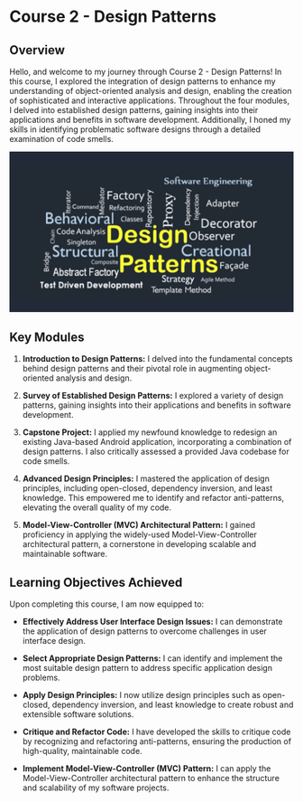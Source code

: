 # Course 2 - Design Patterns

## Overview

Hello, and welcome to my journey through Course 2 - Design Patterns! In this course, I explored the integration of design patterns to enhance my understanding of object-oriented analysis and design, enabling the creation of sophisticated and interactive applications. Throughout the four modules, I delved into established design patterns, gaining insights into their applications and benefits in software development. Additionally, I honed my skills in identifying problematic software designs through a detailed examination of code smells.

![Design Patterns](https://github.com/Daniel-Andarge/Software-Design-and-Architecture-Specialization--University-of-Alberta/blob/main/Course-2-Design-Patterns/Design-Patterns.jpg)

## Key Modules

1. **Introduction to Design Patterns:** I delved into the fundamental concepts behind design patterns and their pivotal role in augmenting object-oriented analysis and design.

2. **Survey of Established Design Patterns:** I explored a variety of design patterns, gaining insights into their applications and benefits in software development.

3. **Capstone Project:** I applied my newfound knowledge to redesign an existing Java-based Android application, incorporating a combination of design patterns. I also critically assessed a provided Java codebase for code smells.

4. **Advanced Design Principles:** I mastered the application of design principles, including open-closed, dependency inversion, and least knowledge. This empowered me to identify and refactor anti-patterns, elevating the overall quality of my code.

5. **Model-View-Controller (MVC) Architectural Pattern:** I gained proficiency in applying the widely-used Model-View-Controller architectural pattern, a cornerstone in developing scalable and maintainable software.

## Learning Objectives Achieved

Upon completing this course, I am now equipped to:

- **Effectively Address User Interface Design Issues:** I can demonstrate the application of design patterns to overcome challenges in user interface design.

- **Select Appropriate Design Patterns:** I can identify and implement the most suitable design pattern to address specific application design problems.

- **Apply Design Principles:** I now utilize design principles such as open-closed, dependency inversion, and least knowledge to create robust and extensible software solutions.

- **Critique and Refactor Code:** I have developed the skills to critique code by recognizing and refactoring anti-patterns, ensuring the production of high-quality, maintainable code.

- **Implement Model-View-Controller (MVC) Pattern:** I can apply the Model-View-Controller architectural pattern to enhance the structure and scalability of my software projects.
